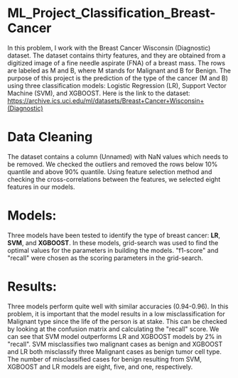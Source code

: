 # ML_Project_Classification_Breast-Cancer
In this problem, I work with the Breast Cancer Wisconsin (Diagnostic) dataset. The dataset contains thirty features, and they are obtained from a digitized image of a fine needle aspirate (FNA) of a breast mass. The rows are labeled as M and B, where M stands for Malignant and B for Benign. The purpose of this project is the prediction of the type of the cancer (M and B) using three classification models: Logistic Regression (LR), Support Vector Machine (SVM), and XGBOOST. Here is the link to the dataset: https://archive.ics.uci.edu/ml/datasets/Breast+Cancer+Wisconsin+(Diagnostic)

# Data Cleaning
The dataset contains a column (Unnamed) with NaN values which needs to be removed. We checked the outliers and removed the rows below 10% quantile and above 90% quantile. 
Using feature selection method and checking the cross-correlations between the features, we selected eight features in our models. 

# Models:
Three models have been tested to identify the type of breast cancer: **LR**, **SVM**, and **XGBOOST**.
In these models, grid-search was used to find the optimal values for the parameters in building the models. "f1-score" and "recall" were chosen as the scoring parameters in the grid-search.

# Results:
Three models perform quite well with similar accuracies (0.94-0.96). In this problem, it is important that the model results in a low misclassification for Malignant type since the life of the person is at stake. This can be checked by looking at the confusion matrix and calculating the "recall" score.
We can see that SVM model outperforms LR and XGBOOST models by 2% in "recall". SVM misclassifies two malignant cases as benign and XGBOOST and LR both misclassify three Malignant cases as benign tumor cell type.
The number of misclassified cases for benign resulting from SVM, XGBOOST and LR models are eight, five, and one, respectively.

